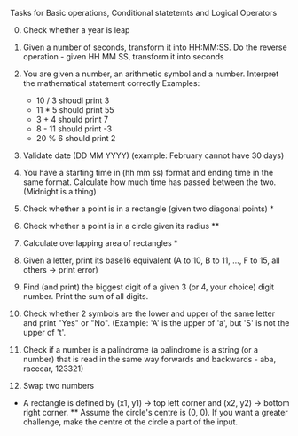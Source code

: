 Tasks for Basic operations, Conditional statetemts and Logical Operators

0. Check whether a year is leap

1. Given a number of seconds, transform it into HH:MM:SS. Do the reverse operation - given HH MM SS, transform it into seconds

2. You are given a number, an arithmetic symbol and a number. Interpret the mathematical statement correctly
  Examples:
    - 10 / 3 shoudl print 3
    - 11 * 5 should print 55
    - 3 + 4 should print 7
    - 8 - 11 should print -3
    - 20 % 6 should print 2

3. Validate date (DD MM YYYY) (example: February cannot have 30 days)

4. You have a starting time in (hh mm ss) format and ending time in the same format. Calculate how much time has passed between the two. (Midnight is a thing) 

5. Check whether a point is in a rectangle (given two diagonal points) *

6. Check whether a point is in a circle given its radius **

7. Calculate overlapping area of rectangles *

8. Given a letter, print its base16 equivalent (A to 10, B to 11, ..., F to 15, all others -> print error)

9. Find (and print) the biggest digit of a given 3 (or 4, your choice) digit number. Print the sum of all digits.

10. Check whether 2 symbols are the lower and upper of the same letter and print "Yes" or "No". (Example: 'A' is the upper of 'a', but 'S' is not the upper of 't'.

11. Check if a number is a palindrome (a palindrome is a string (or a number) that is read in the same way forwards and backwards - aba, racecar, 123321)

12. Swap two numbers


* A rectangle is defined by (x1, y1) -> top left corner and (x2, y2) -> bottom right corner.
** Assume the circle's centre is (0, 0). If you want a greater challenge, make the centre ot the circle a part of the input.
